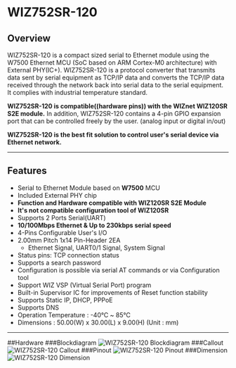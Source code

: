 # WIZ752SR-120
## Overview

WIZ752SR-120 is a compact sized serial to Ethernet module using the W7500 Ethernet MCU (SoC based on ARM Cortex-M0 architecture) with External PHY(IC+). WIZ752SR-120 is a protocol converter that transmits data sent by serial equipment as TCP/IP data and converts the TCP/IP data received through the network back into serial data to the serial equipment. It complies with industrial temperature standard.


**WIZ752SR-120 is compatible((hardware pins)) with the WIZnet WIZ120SR S2E module.** In addition, WIZ752SR-120 contains a 4-pin GPIO expansion port that can be controlled freely by the user. (analog input or digital in/out)

**WIZ752SR-120 is the best fit solution to control user's serial device via Ethernet network.**


----

## Features

- Serial to Ethernet Module based on **W7500** MCU
- Included External PHY chip
- **Function and Hardware compatible with WIZ120SR S2E Module**
- **It's not compatible configuration tool of WIZ120SR**
- Supports 2 Ports Serial(UART)
- **10/100Mbps Ethernet & Up to 230kbps serial speed**
- 4-Pins Configurable User's I/O
- 2.00mm Pitch 1x14 Pin-Header 2EA
	- Ethernet Signal, UART0/1 Signal, System Signal
- Status pins: TCP connection status
- Supports a search password 
- Configuration is possible via serial AT commands or via Configuration tool 
- Support WIZ VSP (Virtual Serial Port) program
- Built-in Supervisor IC for improvements of Reset function stability
- Supports Static IP, DHCP, PPPoE
- Supports DNS
- Operation Temperature : -40℃ ~ 85℃
- Dimensions : 50.00(W) x 30.00(L) x 9.00(H) (Unit : mm)

----

##Hardware
###Blockdiagram
![WIZ752SR-120 Blockdiagram](https://raw.githubusercontent.com/Wiznet/Hardware-Files-of-WIZnet/master/Serial_to_Ethernet_Module/WIZ752SR-120/Pictures/WIZ752SR-120_blockdiagram.png)
###Callout
![WIZ752SR-120 Callout](https://raw.githubusercontent.com/Wiznet/Hardware-Files-of-WIZnet/master/Serial_to_Ethernet_Module/WIZ752SR-120/Pictures/WIZ752SR-120_callout.png)
###Pinout
![WIZ752SR-120 Pinout](https://github.com/Wiznet/Hardware-Files-of-WIZnet/blob/master/Serial_to_Ethernet_Module/WIZ752SR-120/Pictures/WIZ752SR-120_pinout.png?raw=true)
###Dimension 
![WIZ752SR-120 Dimension](https://raw.githubusercontent.com/Wiznet/Hardware-Files-of-WIZnet/master/Serial_to_Ethernet_Module/WIZ752SR-120/Pictures/WIZ752SR-120_Dimension.png)


